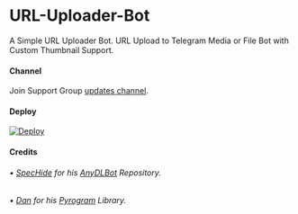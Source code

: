 # URL-Uploader-Bot
A Simple URL Uploader Bot. URL Upload to Telegram Media or File Bot with Custom Thumbnail Support.

#### Channel 

Join Support Group [updates channel](https://t.me/PremiumAppsAccountFree).

#### Deploy
[![Deploy](https://www.herokucdn.com/deploy/button.svg)](https://heroku.com/deploy?template=https://github.com/FayasKallekkad/URL-Uploader-Bot)

#### Credits

###### • [SpecHide](https://t.me/Spechide) for his [AnyDLBot](https://github.com/Spechide/AnyDLBot) Repository.
###### • [Dan](https://github.com/delivrance) for his [Pyrogram](http://www.pyrogram.org/) Library.
